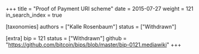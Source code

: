 +++
title = "Proof of Payment URI scheme"
date = 2015-07-27
weight = 121
in_search_index = true

[taxonomies]
authors = ["Kalle Rosenbaum"]
status = ["Withdrawn"]

[extra]
bip = 121
status = ["Withdrawn"]
github = "https://github.com/bitcoin/bips/blob/master/bip-0121.mediawiki"
+++

